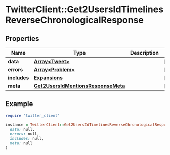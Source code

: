 # TwitterClient::Get2UsersIdTimelinesReverseChronologicalResponse

## Properties

| Name | Type | Description | Notes |
| ---- | ---- | ----------- | ----- |
| **data** | [**Array&lt;Tweet&gt;**](Tweet.md) |  | [optional] |
| **errors** | [**Array&lt;Problem&gt;**](Problem.md) |  | [optional] |
| **includes** | [**Expansions**](Expansions.md) |  | [optional] |
| **meta** | [**Get2UsersIdMentionsResponseMeta**](Get2UsersIdMentionsResponseMeta.md) |  | [optional] |

## Example

```ruby
require 'twitter_client'

instance = TwitterClient::Get2UsersIdTimelinesReverseChronologicalResponse.new(
  data: null,
  errors: null,
  includes: null,
  meta: null
)
```

